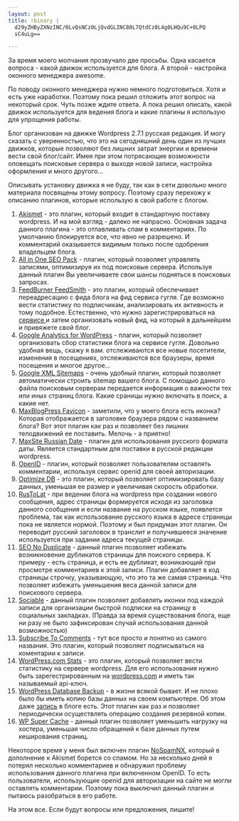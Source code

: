 ```yaml
--- 
layout: post
title: !binary |
  d29yZHByZXNzINC/0LvQsNCz0LjQvdGLINC80L7QtdCz0L4g0LHQu9C+0LPQ
  sC4uLg==

---
```

За время моего молчания прозвучало две просьбы. Одна касается вопроса - какой движок используется для блога. А второй - настройка оконного менеджера awesome.

По поводу оконного менеджера нужно немного подготовиться. Хотя и есть уже наработки. Поэтому пока решил отложить этот вопрос на некоторый срок. Чуть позже ждите ответа. А пока решил описать, какой движок используется для ведения блога и какие плагины я использую для упрощения работы.

<!--more-->Блог организован на движке Wordpress 2.7.1 русская редакция. И могу сказать с уверенностью, что это на сегодняшний день один из лучших движков, которые позволяют без лишних затрат энергии и времени вести свой блог/сайт. Имея при этом потрясающие возможности оповещать поисковые сервера о выходе новой записи, настройка оформления и много другого...

Описывать установку движка я не буду, так как в сети довольно много материала посвящены этому вопросу. Поэтому сразу перехожу к описанию плагинов, которые использую в свой работе с блогом.
<ol>
	<li><a href="http://akismet.com/" target="_blank">Akismet</a> - это плагин, который входит в стандартную поставку wordpress. И на мой взгляд - далеко не напрасно. Основная задача данного плагина - это отлавливать спам в комментариях. По умолчанию блокируется все, что явно не разрешено. И комментарий оказывается видимым только после одобрения владельцем блога.</li>
	<li><a title="Посетить домашнюю страницу плагина" href="http://semperfiwebdesign.com/">All in One SEO Pack</a> - плагин, который позволяет управлять записями, оптимизируя их под поисковые сервера. Используя данный плагин Вы увеличиваете свои шансы подняться в поисковых запросах.</li>
	<li><a title="Посетить домашнюю страницу плагина" href="http://www.feedburner.com/fb/a/help/wordpress_quickstart">FeedBurner FeedSmith</a> - это плагин, который обеспечивает переадресацию с фида блога на фид сервиса гугля. Где возможно вести статистику по подписчикам, анализировать их активность и тому подобное. Естественно, что нужно зарегистрироваться на <a href="http://feedburner.google.com" target="_blank">сервисе </a>и затем организовать новый фид, на который в дальнейшем и привяжете свой блог.</li>
	<li><a title="Посетить домашнюю страницу плагина" href="http://yoast.com/wordpress/analytics/">Google Analytics for WordPress</a> - плагин, который позволяет организовать сбор статистики блога на сервисе гугля. Довольно удобная вещь, скажу я вам. отслеживаются все новые посетители, изменения в посещениях, отслеживаются все браузеры, время посещения и многое другое...</li>
	<li><a title="Посетить домашнюю страницу плагина" href="http://www.arnebrachhold.de/redir/sitemap-home/">Google XML Sitemaps</a> - очень удобный плагин, который позволяет автоматически строить sitemap вашего блога. С помощью данного файла поисковым серверам передается информация о важности тех или иных страниц блога. Какие сраницы нужно включать в поиск, а какие нет.</li>
	<li><a title="Посетить домашнюю страницу плагина" href="http://www.maxblogpress.com/plugins/mfi/">MaxBlogPress Favicon</a> - заметили, что у моего блога есть иконка? Которая отображается в заголовке браузера рядом с названием блога? Вот этот плагин как раз и позволяет без лишних телодвижений ее поставить. Мелочь - а приятно!</li>
	<li><a title="Посетить домашнюю страницу плагина" href="http://maxsite.org/">MaxSite Russian Date</a> - плагин для использования русского формата даты. Является стандартным для поставки в русской редакции wordpress.</li>
	<li><a title="Посетить домашнюю страницу плагина" href="http://wordpress.org/extend/plugins/openid">OpenID</a> - плагин, который позволяет пользователям оставлять комментарии, используя сервис openid для своей авторизации.</li>
	<li><a title="Посетить домашнюю страницу плагина" href="http://yoast.com/wordpress/optimize-db/">Optimize DB</a> - это плагин, который позволяет оптимизировать базу данных, уменьшая ее размер и увеличивая скорость обработки.<a title="Посетить домашнюю страницу плагина" href="http://yoast.com/wordpress/optimize-db/">
</a></li>
	<li><a title="Посетить домашнюю страницу плагина" href="http://mywordpress.ru/plugins/rustolat/">RusToLat</a> - при ведении блога на wordpress при создании нового сообщения, адрес страницы формируется исходя из заголовка данного сообщения и если название на русском языке, появлется проблема, так как использование русского языка в адресе страницы пока не является нормой. Поэтому и был придуман этот плагин. Он переводит русский заголовок в транслит и получившееся значение используется при задании адреса текущей страницы.</li>
	<li><a title="Посетить домашнюю страницу плагина" href="http://omninoggin.com/wordpress-plugins/seo-no-duplicate-wordpress-plugin/">SEO No Duplicate</a> - данный плагин позволяет избежать возникновение дубликатов страницы для поиского сервера. К примеру - есть страница, и есть ее дубликат, возникающий при просмотре комментариев к этой записи. Плагин добавляет в код страницы строчку, указывающую, что это та же самая страница. Что позволяет избежать уменьшения веса данной записи для поискового сервера.</li>
	<li><a title="Посетить домашнюю страницу плагина" href="http://yoast.com/wordpress/sociable/">Sociable</a> - данный плагин позволяет добавлять иконки под каждой записи для организации быстрой подписки на страницу в социальных закладках. (Правда за время существования блога, еще ни разу не было зафиксирован случай использования данной возможностью)</li>
	<li><a title="Посетить домашнюю страницу плагина" href="http://txfx.net/code/wordpress/subscribe-to-comments/">Subscribe To Comments</a> - тут все просто и понятно из самого названия. Это плагин, который позволяет подписываться на коментарии к записи.</li>
	<li><a title="Посетить домашнюю страницу плагина" href="http://wordpress.org/extend/plugins/stats/">WordPress.com Stats</a> - это плагин, который позволяет вести статистику на сервере wordpress. Для его использования нужно быть зарегестрированным на <a href="http://www.wordpress.com" target="_blank">wordpress.com</a> и иметь так называемый api-ключ.</li>
	<li><a title="Посетить домашнюю страницу плагина" href="http://www.ilfilosofo.com/blog/wp-db-backup">WordPress Database Backup</a> - в жизни всякой бывает. И не плохо было бы иметь копию базы данных на своем компьютере. Об этом даже <a href="http://www.juev.ru/2009/03/01/wpbackup/" target="_blank">запись</a> в блоге есть. Этот плагин как раз и позволяет периодически осуществлять операцию создания резервной копии.</li>
	<li><a title="Посетить домашнюю страницу плагина" href="http://ocaoimh.ie/wp-super-cache/">WP Super Cache</a> - данный плагин позволяет уменьшить нагрузку на хостера, уменьшая число обращений к базе данных путем кеширования страниц.</li>
</ol>
Некоторое время у меня был включен плагин <a title="Посетить домашнюю страницу плагина" href="http://www.svenkubiak.de/nospamnx-en">NoSpamNX</a>, который в дополнение к Akismet борется со спамом. Но за несколько дней я потерял несколько комментариев и обнаружил проблему использования данного плагина при включенном OpenID. То есть пользователи, использующие openid для авторизации на сайте не могли оставлять комментарии. Поэтому пока выключил данный плагин и пытаюсь разобраться в его работе.

На этом все. Если будут вопросы или предложения, пишите!
